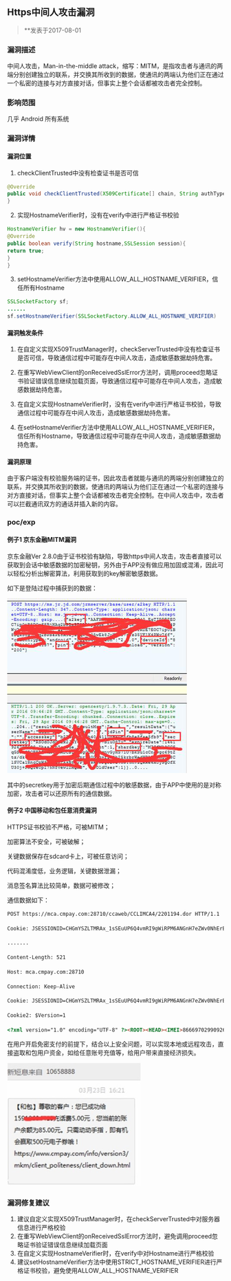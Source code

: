 ## Https中间人攻击漏洞
> **发表于2017-08-01

### 漏洞描述

中间人攻击，Man-in-the-middle attack，缩写：MITM，是指攻击者与通讯的两端分别创建独立的联系，并交换其所收到的数据，使通讯的两端认为他们正在通过一个私密的连接与对方直接对话，但事实上整个会话都被攻击者完全控制。

### 影响范围

几乎 Android 所有系统

### 漏洞详情
#### 漏洞位置

1. checkClientTrusted中没有检查证书是否可信
```java
@Override
public void checkClientTrusted(X509Certificate[] chain, String authType){
}
```

2. 实现HostnameVerifier时，没有在verify中进行严格证书校验
```java
HostnameVerifier hv = new HostnameVerifier(){
@Override
public boolean verify(String hostname,SSLSession session){
return true;
}
}
```

3. setHostnameVerifier方法中使用ALLOW_ALL_HOSTNAME_VERIFIER，信任所有Hostname
```java
SSLSocketFactory sf;
......
sf.setHostnameVerifier(SSLSocketFactory.ALLOW_ALL_HOSTNAME_VERIFIER)
```

#### 漏洞触发条件

1. 在自定义实现X509TrustManager时，checkServerTrusted中没有检查证书是否可信，导致通信过程中可能存在中间人攻击，造成敏感数据劫持危害。

2. 在重写WebViewClient的onReceivedSslError方法时，调用proceed忽略证书验证错误信息继续加载页面，导致通信过程中可能存在中间人攻击，造成敏感数据劫持危害。

3. 在自定义实现HostnameVerifier时，没有在verify中进行严格证书校验，导致通信过程中可能存在中间人攻击，造成敏感数据劫持危害。

4. 在setHostnameVerifier方法中使用ALLOW_ALL_HOSTNAME_VERIFIER，信任所有Hostname，导致通信过程中可能存在中间人攻击，造成敏感数据劫持危害。

#### 漏洞原理

由于客户端没有校验服务端的证书，因此攻击者就能与通讯的两端分别创建独立的联系，并交换其所收到的数据，使通讯的两端认为他们正在通过一个私密的连接与对方直接对话，但事实上整个会话都被攻击者完全控制。在中间人攻击中，攻击者可以拦截通讯双方的通话并插入新的内容。

### poc/exp

#### 例子1 京东金融MITM漏洞

京东金融Ver 2.8.0由于证书校验有缺陷，导致https中间人攻击，攻击者直接可以获取到会话中敏感数据的加密秘钥，另外由于APP没有做应用加固或混淆，因此可以轻松分析出解密算法，利用获取到的key解密敏感数据。

如下是登陆过程中捕获到的数据：

![tttt](png/https_mitm_1.png)

其中的secretkey用于加密后期通信过程中的敏感数据，由于APP中使用的是对称加密，攻击者可以还原所有的通信数据。

#### 例子2 中国移动和包任意消费漏洞

HTTPS证书校验不严格，可被MITM；

加密算法不安全，可被破解；

关键数据保存在sdcard卡上，可被任意访问；

代码混淆度低，业务逻辑，关键数据泄漏；

消息签名算法比较简单，数据可被修改；

通信数据如下：
```html
POST https://mca.cmpay.com:28710/ccaweb/CCLIMCA4/2201194.dor HTTP/1.1

Cookie: JSESSIONID=CHGmYSZLTMRAx_1sSEuUP6Q4vmRI9gWiRPM6ANGnH7eZWv0NhErE!221531807

.......

Content-Length: 521

Host: mca.cmpay.com:28710

Connection: Keep-Alive

Cookie: JSESSIONID=CHGmYSZLTMRAx_1sSEuUP6Q4vmRI9gWiRPM6ANGnH7eZWv0NhErE!221531807

Cookie2: $Version=1

<?xml version="1.0" encoding="UTF-8" ?><ROOT><HEAD><IMEI>866697029909260</IMEI><MCID>201603241008185gye5tKk6EPB4iliO7</MCID><TXNCD>2201194</TXNCD><VERSION >4.3.82</VERSION ><UA>Android_21-1794*1080-HUAWEI GRA_UL10</UA><SOURCE>2009</SOURCE><PLAT>3</PLAT><DEVID>CAS00016</DEVID><SERLNO>991</SERLNO></HEAD><BODY><IMEI>866697029909260</IMEI><ENTRY>10</ENTRY><MAC>50:a7:2b:c5:e2:d8</MA
```
在用户开启免密支付的前提下，结合以上安全问题，可以实现本地或远程攻击，直接盗取和包用户资金，如给任意账号充值等，给用户带来直接经济损失。

![tttt](png/https_mitm_2.png)

### 漏洞修复建议

1. 建议自定义实现X509TrustManager时，在checkServerTrusted中对服务器信息进行严格校验
2. 在重写WebViewClient的onReceivedSslError方法时，避免调用proceed忽略证书验证错误信息继续加载页面
3. 在自定义实现HostnameVerifier时，在verify中对Hostname进行严格校验
4. 建议setHostnameVerifier方法中使用STRICT_HOSTNAME_VERIFIER进行严格证书校验，避免使用ALLOW_ALL_HOSTNAME_VERIFIER